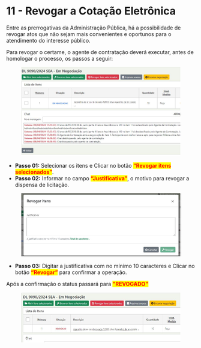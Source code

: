 # 11 - Revogar a Cotação Eletrônica

Entre as prerrogativas da Administração Pública, há a possibilidade de revogar atos que não sejam mais convenientes e oportunos para o atendimento do interesse público.&#x20;

Para revogar o certame, o agente de contratação deverá executar, antes de homologar o processo, os passos a seguir:

<figure><img src="../../.gitbook/assets/Capturar (14).JPG" alt=""><figcaption></figcaption></figure>

* **Passo 01:** Selecionar os itens e Clicar no botão <mark style="color:red;">**“Revogar itens selecionados”**</mark>.&#x20;
* **Passo 02:** Informar no campo <mark style="color:red;">**“Justificativa”**</mark>, o motivo para revogar a dispensa de licitação.&#x20;



<figure><img src="../../.gitbook/assets/Capturar (15).JPG" alt=""><figcaption></figcaption></figure>

* **Passo 03:** Digitar a justificativa com no mínimo 10 caracteres e Clicar no botão <mark style="color:red;">**“Revogar”**</mark> para confirmar a operação.&#x20;

Após a confirmação o status passará para <mark style="color:red;">**"REVOGADO"**</mark>

<figure><img src="../../.gitbook/assets/Capturar (16).JPG" alt=""><figcaption></figcaption></figure>
